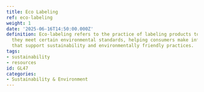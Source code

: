 ```yaml
---
title: Eco Labeling
ref: eco-labeling
weight: 1
date: '2025-06-16T14:50:00.000Z'
definition: Eco-labeling refers to the practice of labeling products to indicate that
  they meet certain environmental standards, helping consumers make informed choices
  that support sustainability and environmentally friendly practices.
tags:
- sustainability
- resources
id: GL47
categories:
- Sustainability & Environment
---
```


